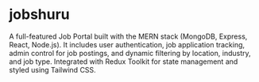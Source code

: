 # jobshuru
A full-featured Job Portal built with the MERN stack (MongoDB, Express, React, Node.js). It includes user authentication, job application tracking, admin control for job postings, and dynamic filtering by location, industry, and job type. Integrated with Redux Toolkit for state management and styled using Tailwind CSS.
